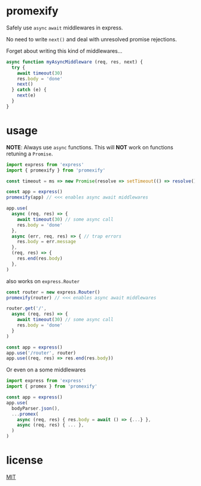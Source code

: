 # promexify

Safely use `async` `await` middlewares in express.

No need to write `next()` and deal with unresolved promise rejections.

Forget about writing this kind of middlewares...

```js
async function myAsyncMiddleware (req, res, next) {
  try {
    await timeout(30)
    res.body = 'done'
    next()
  } catch (e) {
    next(e)
  }
}
```

# usage

**NOTE**: Always use `async` functions. This will **NOT** work on functions retuning a `Promise`.

```js
import express from 'express'
import { promexify } from 'promexify'

const timeout = ms => new Promise(resolve => setTimeout(() => resolve(), ms))

const app = express()
promexify(app) // <<< enables async await middlewares

app.use(
  async (req, res) => {
    await timeout(30) // some async call
    res.body = 'done'
  },
  async (err, req, res) => { // trap errors
    res.body = err.message
  },
  (req, res) => {
    res.end(res.body)
  },
)
```

also works on `express.Router`

```js
const router = new express.Router()
promexify(router) // <<< enables async await middlewares

router.get('/',
  async (req, res) => {
    await timeout(30) // some async call
    res.body = 'done'
  }
)

const app = express()
app.use('/router', router)
app.use((req, res) => res.end(res.body))
```

Or even on a some middlewares

```js
import express from 'express'
import { promex } from 'promexify'

const app = express()
app.use(
  bodyParser.json(),
  ...promex(
    async (req, res) { res.body = await () => {...} },
    async (req, res) { ... },
  )
)
```

# license

[MIT](./LICENSE)
